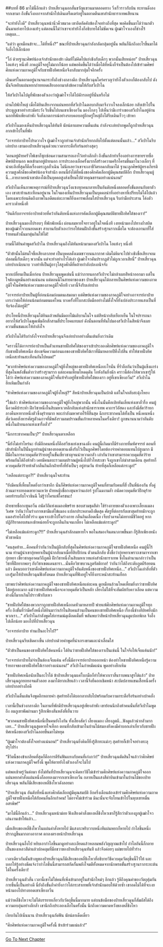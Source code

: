 ##บทที่ 86 มาไม้นี้อีกแล้ว
ป๋ายเสี่ยวฉุนอกสั่นขวัญแขวนมาตลอดทาง วิ่งเร็วราวกับบิน ทะยานดิ่งลงจากเขามา ถึงขั้นวิ่งออกจากสำนักไปเดินเตร็ดเตร่อยู่ในตลาดตีนเขาสำนักธาราเทพเสียนาน

“จะทำยังไงดี” ป๋ายเสี่ยวฉุนหน้านิ่วคิ้วขมวด เขาอึดอัดคับข้องใจอย่างถึงที่สุด พอคิดขึ้นมาได้ว่านกตัวนั้นมาแย่งยาไปเองแท้ๆ แต่ตอนนี้ไม่ว่าเขาจะทำยังไงก็อธิบายได้ไม่ชัดเจน ผู้เฒ่าโจวเองก็ช่างไร้เหตุผล...

“แต่ว่า ดูเหมือนข้าจะ...ได้ที่หนึ่ง?” ขณะที่ป๋ายเสี่ยวฉุนกำลังกลัดกลุ้มอยู่นั้น พลันก็นึกถึงอะไรขึ้นมาได้จึงอึ้งไปเล็กน้อย

“โถ่ ด้วยฐานะศิษย์น้องเจ้าสำนักของข้า เดิมทีไม่คิดไปแย่งชิงกับเด็กๆ พวกนั้นเสียหน่อย” ป๋ายเสี่ยวฉุนไอแห้งๆ หนึ่งที ภาคภูมิใจอยู่ไม่มากก็น้อย แต่พอคิดขึ้นได้ว่าเมื่อได้ที่หนึ่งก็จำเป็นต้องไปเข้าร่วมศิษย์ศึกแห่งความภาคภูมิใจกับชายฝั่งทิศเหนือจึงกลับมากลุ้มใจอีกครั้ง

เดินเตร่ในตลาดอยู่นานจนกระทั่งถึงช่วงกลางดึก ป๋ายเสี่ยวฉุนใคร่ครวญว่ายังไงตัวเองก็ต้องกลับไป ดังนั้นจึงหยิบแผ่นหยกถ่ายทอดเสียงออกมาส่งข้อความให้กับสวีเป่าไฉ

ให้สวีเป่าไฉไปดูที่พักของตัวเองว่าผู้เฒ่าโจวได้ไปดักรออยู่ที่นั่นหรือไม่

ผ่านไปพักใหญ่ เมื่อได้ยินเสียงจากแผ่นหยกที่สวีเป่าไฉตอบกลับมาจึงวางใจลงเล็กน้อย กลับเข้าไปในประตูภูเขาอย่างระมัดระวัง รีบขึ้นไปบนเขาเซียงอวิ๋น มองไกลๆ ไปเห็นว่ามีเงาร่างของสวีเป่าไฉอยู่ด้านนอกที่พักเพียงลำพัง จึงสังเกตการณ์อย่างรอบคอบอยู่อีกครู่ใหญ่ถึงได้รีบเดินเร็วๆ เข้าหา

สวีเป่าไฉมองเห็นป๋ายเสี่ยวฉุนได้ทันที นัยน์ตาเผยความตื่นเต้น กำลังจะเอ่ยปากพูดก็ถูกป๋ายเสี่ยวฉุนลากเข้าไปในที่พัก

“อาจารย์อาป๋ายโปรดวางใจ ผู้เฒ่าโจวถูกท่านเจ้าสำนักเรียกกลับไปตั้งแต่ตอนนั้นแล้ว...” สวีเป่าไฉรีบเอ่ยปาก เขามองป๋ายเสี่ยวฉุนด้วยแววตากระตือรือร้นอย่างสุดๆ

‘ตอนอยู่ฝ่ายครัวไฟเขาก็ซุกซ่อนความสามารถเอาไว้อย่างลึกล้ำ ถึงขั้นกล้าทำเรื่องอย่างการขายรายชื่อศิษย์ฝ่ายนอก พอเข้ามาอยู่ฝ่ายนอก การประลองเล็กครั้งแรกก็สร้างความครึกโครมขึ้นมาในวงเล็กๆ ที่น่าตะลึงที่สุดก็คือเรื่องตระกูลลั่วเฉิน ไม่นึกเลยว่าเขาจะเอาชีวิตรอดกลับมาได้ ฐานะลูกศิษย์ผู้ทรงเกียรติ ความสูงศักดิ์ของศิษย์น้องเจ้าสำนัก ตอนนี้ยังได้ที่หนึ่งของศึกคัดเลือกผู้มีคุณสมบัติอีก ป๋ายเสี่ยวฉุนผู้นี้...ภายภาคหน้าเขาต้องได้เป็นบุคคลสูงส่งเปี่ยมไปด้วยคุณธรรมอย่างแน่นอน!’

สวีเป่าไฉเห็นภาพเหตุการณ์ที่ป๋ายเสี่ยวฉุนวิ่งแซงทุกคนกลายเป็นอันดับหนึ่งตลอดทั้งขั้นตอนกับตาตัวเอง เขาสะท้านสะเทือนอยู่นาน ในใจมองเห็นป๋ายเสี่ยวฉุนเป็นบุคคลน่าทึ่งอย่างหาที่เปรียบไม่ได้ไปแล้ว โดยเฉพาะย้อนคิดถึงภาพในอดีตแต่ละภาพก็ยิ่งเคารพเลื่อมใสป๋ายเสี่ยวฉุน รีบกำมือประสาน โค้งตัวคารวะต่ำหนึ่งที

“ยินดีกับอาจารย์อาป๋ายด้วยที่คว้าอันดับหนึ่งแห่งการคัดเลือกผู้มีคุณสมบัติชายฝั่งทิศใต้ของเรา!”

ป๋ายเสี่ยวฉุนมองไปรอบๆ ที่พักพักหนึ่ง ผ่อนลมหายใจยาวอยู่ในใจหนึ่งที เงยหน้ามองไปทางถ้ำสถิตของผู้เฒ่าโจวบนยอดเขา สาบานกับตัวเองว่ารอให้ตนฝึกถึงขั้นสร้างฐานรากเมื่อใด จะต้องเอานกที่ใส่ร้ายตนตัวนั้นมาตุ๋นกินให้ได้!

ยามนี้ได้ยินคำพูดสวีเป่าไฉ ป๋ายเสี่ยวฉุนถึงได้หันหน้ามามองสวีเป่าไฉ ไอแห้งๆ หนึ่งที

“ตัวข้านั้นไม่สนใจชื่อเสียงลาภยศ เป็นบุคคลดั่งเมฆขาวบนนภากาศ เดิมไม่คิดจะไปช่วงชิงชื่อเสียงจอมปลอมนี้กับเด็กๆ พวกนั้น แต่จะทำอย่างไรได้เล่า ผู้เฒ่าโจวดันปรากฏตัวไม่ถูกเวลาเสียนี่” ป๋ายเสี่ยวฉุนเอ่ยปากเนิบนาบ วางท่าทีเป็นผู้อาวุโสสูงศักดิ์ที่คล้ายกำลังปลงอนิจจัง

หากเปลี่ยนเป็นเมื่อก่อน ป๋ายเสี่ยวฉุนพูดเช่นนี้ แม้ว่าภายนอกสวีเป่าจะไม่กล้าเผยสีหน้าออกมา แต่ในใจต้องดูหมิ่นอย่างแน่นอน แต่ตอนนี้ในสายตาของเขา ป๋ายเสี่ยวฉุนได้กลายเป็นศิษย์แห่งความของภาคภูมิใจในศิษย์แห่งความของภาคภูมิใจอีกที เวลานี้จึงรีบเอ่ยปาก

“อาจารย์อาป๋ายเป็นผู้ที่อ่อนน้อมถ่อมตนเสมอมา แต่ศิษย์แห่งความของภาคภูมิใจอย่างอาจารย์อาป๋าย เกรงว่าต่อให้อ่อนน้อมถ่อมตนแค่ไหน บางครั้งที่โบกสะบัดมืออย่างไม่ตั้งใจก็ยังเปล่งประกายแสงเป็นที่จับจ้องได้อยู่ดี!”

ประโยคนี้ป๋ายเสี่ยวฉุนได้ยินแล้วพลันมีดอกไม้ผลิบานในใจ แต่สีหน้ากลับเยือกเย็น ในใจปรารถนาอยากให้สวีเป่าไฉพูดเพิ่มอีกสักสามสี่ประโยคแทบแย่ ดังนั้นตอนที่หันไปมองสวีเป่าไฉสีหน้าจึงเผยความชื่นชมและให้กำลังใจ

สวีเป่าไฉได้รับกำลังใจจากป๋ายเสี่ยวฉุนจึงเอ่ยปากอย่างตื่นเต้นยิ่งกว่าเดิม

“คราวนี้ได้อาจารย์อาป๋ายเป็นตัวแทนชายฝั่งทิศใต้ของเราเข้าประลองศึกศิษย์แห่งความของภาคภูมิใจกับชายฝั่งทิศเหนือ ต้องขจัดความอ่อนแอของชายฝั่งทิศใต้เราที่มีมาหลายปีทิ้งไปสิ้น ทำให้ชายฝั่งทิศเหนือสะท้านสะเทือนกันไปหมด!”

“พวกห้าศิษย์แห่งความของภาคภูมิใจผู้ยิ่งใหญ่ของชายฝั่งทิศเหนืออะไรนั่น ที่ร่ำลือกันว่าเป็นผู้แข็งแกร่งที่สุดในพลังขั้นต่ำกว่าสร้างฐานราก แต่ละคนเหี้ยมโหดดุดัน โอหังกันยิ่งนัก คราวนี้ต้องให้พวกเขารู้ให้ได้ว่า ศิษย์แห่งความของภาคภูมิใจที่แท้จริงอยู่ที่ชายฝั่งทิศใต้ของเรา อยู่ที่เขาเซียงอวิ๋น!” สวีเป่าไฉฮึกเหิมเป็นกำลัง

“ห้าศิษย์แห่งความของภาคภูมิใจผู้ยิ่งใหญ่?” สีหน้าป๋ายเสี่ยวฉุนเป็นปกติ แต่ในใจกลับสะดุ้งโหยง

“ใช่แล้ว ห้าศิษย์แห่งความของภาคภูมิใจผู้ยิ่งใหญ่พวกนั้น หนึ่งในนั้นคือเป่ยหันเลี่ยแห่งเขาลั่วรื่อ คนผู้นี้อวดดีบ้าระห่ำ ฝึกวิชาหนึ่งในสิบมหาเวทลึกลับแห่งสำนักธาราเทพ คาถารวิอัสดง และยังมีสัตว์ร้ายกลางคืนหายากหนึ่งตัวซึ่งดุร้ายมาก พละกำลังมหาศาลไร้ที่สิ้นสุด ฉีกกระชากคนได้ทั้งเป็น หนึ่งคนหนึ่งสัตว์เคยสังหารศัตรูตัวฉกาจที่มีพลังรวมลมปราณขั้นเก้าหลายคนในครั้งเดียว! ถูกขนานนามว่าอันดับหนึ่งในฝ่ายนอกแห่งเขารื่อลั่ว!”

“ฉีกกระชากคนเป็นๆ?” ป๋ายเสี่ยวฉุนตาเหลือก

“นี่ยังไม่เท่าไหร่นะ ยังมีอีกคนหนึ่งก็คือสวีซงแห่งเขาฉงติ่ง คนผู้นี้เกิดมาก็มีร่างกายที่มหัศจรรย์ ตอนที่เข้าสำนักในปีนั้นถูกท่านผู้นำของยอดเขาฉงติ่งรับไว้เป็นลูกศิษย์โดยต้องจ่ายค่าตอบแทนไปสูงมาก มีฝีมือในการควบคุมสัตว์ร้ายอยู่ในขั้นเชี่ยวชาญจนน่าหวาดกลัว เล่ากันว่าเขาสามารถควบคุมสัตว์ร้ายพร้อมกันได้ถึงห้าตัว เคยมีคนตบะรวมลมปราณผู้หนึ่งไปยั่วโทสะเขา จึงถูกเขาไล่ฆ่าสามเดือน สุดท้ายก็ควบคุมสัตว์ร้ายห้าตัวกลืนกินอีกฝ่ายทั้งที่ยังเป็นๆ อยู่สามวัน ท้ายที่สุดก็เหลือแต่กระดูก!”

“เหลือแต่กระดูก?!” ป๋ายเสี่ยวฉุนใจสะท้าน

“ยังมีคนที่เหี้ยมโหดยิ่งกว่าเขาอีก นั่นก็ศิษย์แห่งความภาคภูมิใจคนที่สามกับคนที่สี่ เป็นพี่น้องกัน ทั้งคู่ล้วนมาจากยอดเขายวนเหว่ย ฝ่ายหญิงชื่อกงซุนหว่านเอ๋อร์ รูปโฉมงามล้ำ ถนัดควบคุมสัตว์ปีกดุร้าย เคยท้ารบกับโจวซินฉี ไม่รู้ว่าใครแพ้ใครชนะ!

ฝ่ายชายชื่อกงซุนอวิ๋น ถนัดวิถีแห่งแมลงพิษร้าย ชอบสวมชุดสีดำ ใช้ร่างกายของตัวเองเพาะเลี้ยงแมลงวิเศษ ว่ากันว่าในร่างกายเขามีแต่ไข่แมลง แปลกประหลาดถึงขีดสุด ศัตรูที่ต่อกรกับเขาสุดท้ายมักจะถูกแมลงร้ายไต่ไปทั่วร่าง มุดเจาะเข้าไปในร่างกาย กลืนกินเลือดเนื้อ เจ็บปวดจนไม่อยากมีชีวิตอยู่ หากปฏิกิริยาตอบสนองช้าหน่อยก็จะถูกกลืนกินจนเกลี้ยง ไม่เหลือแม้แต่กระดูก!”

“ไม่เหลือแม้แต่กระดูก?!!” ป๋ายเสี่ยวฉุนสำลักลมหายใจ พอในสมองจินตนาภาพขึ้นมา ก็รู้สึกเพียงหนังหัวชาหนึบ

“คนสุดท้าย...คือคนที่ว่ากันว่าเป็นผู้ลึกลับที่สุดในศิษย์แห่งความภาคภูมิใจชายฝั่งทิศเหนือ คนผู้นี้ไร้นาม ท่านผู้นำเขากุ่ยหยาเป็นผู้นำกลับมาเมื่อยี่สิบปีก่อน ตัวตนลึกลับ ตั้งชื่อว่ากุ่ยหยาเพราะเขามาจากเขากุ่ยหยา เชี่ยวชาญอาคมวิถีภูตผี ฝึกวิชาหนึ่งในสิบมหาเวทแห่งสำนักธาราเทพ ซึ่งในตำนานกล่าวว่าเป็นวิชาที่ฝึกยากพอๆ กับวิชาเขตแดนธารา...นั่นคือวิชาขบวนภูตรัตติกาล! ว่ากันว่าได้ถึงระดับภูตผีร้อยตนแล้ว มีคนบอกว่าเขาคือศิษย์แห่งความภาคภูมิใจอันดับหนึ่งของชายฝั่งทิศเหนือ...” สวีเป่าไฉเล่าสิ่งที่ตัวเองรู้มาให้ป๋ายเสี่ยวฉุนฟังทั้งหมด ป๋ายเสี่ยวฉุนที่ฟังอยู่ใจก็ยิ่งกระหน่ำสะท้านเยือก

เขาพบว่าศิษย์แห่งความภาคภูมิใจของชายฝั่งทิศเหนือแต่ละคน ดูเหมือนล้วนโหดเหี้ยมยิ่งกว่าชายฝั่งทิศใต้อยู่เยอะมาก แม้ว่าชายฝั่งทิศเหนือจะควบคุมสัตว์เป็นหลัก เลี่ยงไม่ได้ที่จะสัมผัสกับคาวเลือด แต่ความต่างนี่ก็มากเกินไปราวฟ้ากับเหว

“ชายฝั่งทิศใต้ของพวกเราถูกชายฝั่งทิศเหนือกดหัวมาหลายปี พ่ายแพ้ศึกศิษย์แห่งความภาคภูมิใจทุกครั้ง ถึงขั้นที่ว่ามีครั้งหนึ่งได้ยินมาว่าเก้าในสิบคนล้วนเป็นคนของชายฝั่งทิศเหนือ เรื่องนี้ช่างอัปยศยิ่งนัก พวกเรา...” สวีเป่าไฉกำลังพูดใส่อารมณ์ดุเดือดเต็มที่ พลันพบว่าสีหน้าป๋ายเสี่ยวฉุนดูแปลกพิกล จึงอึ้งไปเล็กน้อย มองไปที่ป๋ายเสี่ยวฉุน

“อาจารย์อาป๋าย ท่านเป็นอะไรไป?”

ป๋ายเสี่ยวฉุนรีบเชิดคางขึ้น เอ่ยปากด้วยคำพูดที่น่าเกรงขามและน่าเลื่อมใส

“ตัวข้าเป็นคนของชายฝั่งทิศใต้คนหนึ่ง ได้ยินว่าชายฝั่งทิศใต้ของเราเป็นเช่นนี้ ในใจจึงให้เจ็บแค้นนัก!”

“อาจารย์อาป๋ายไม่จำเป็นต้องเจ็บแค้น ครั้งนี้มีอาจารย์อาป๋ายออกหน้า ต้องทำใหชายฝั่งทิศเหนือรู้ความร้ายกาจของชายฝั่งทิศใต้เราอย่างแน่นอน!” สวีเป่าไฉกำหมัดแน่น พูดอย่างฮึกเหิม

“ชายฝั่งทิศเหนือนับเป็นอะไรได้ ข้าป๋ายเสี่ยวฉุนแค่โบกมือก็ทำให้พวกเราสิ้นราบพนาสูรได้แล้ว” ป๋ายเสี่ยวฉุนถูกยกยอจนตัวลอย ลงมาได้ยากเสียแล้ว เวลานี้จึงยืดอกเชิดหน้า สะบัดปลายแขนเสื้อหนึ่งครั้ง เอ่ยปากอย่างถือดี

สวีเป่าไฉตื่นเต้นจึงพูดอีกหลายคำ สุดท้ายถึงได้บอกลากลับไปพร้อมกับความกระตือรือร้นอย่างบ้าคลั่ง

เวลานี้เป็นช่วงกลางดึก ในลานที่พักมีป๋ายเสี่ยวฉุนอยู่เพียงลำพัง เขาย้อนนึกถึงห้าคนนั่นที่สวีเป่าไฉพูดถึง ลมภูเขาพัดผ่านมา รู้สึกเพียงสันหลังที่เย็นวาบ

“พวกคนชายฝั่งทิศเหนือนี่เป็นคนยังไงกัน ทั้งเลี้ยงสัตว์ เลี้ยงแมลง เลี้ยงภูตผี...ฟังดูแล้วน่ากลัวมากเลย...” ป๋ายเสี่ยวฉุนสูดหายใจเฮือก ตอนที่กลับเข้ามาในบ้านไม้สมองยังคงมีคำบอกเล่าเกี่ยวกับชายฝั่งทิศเหนือของสวีเป่าไฉลอยขึ้นมาไม่หยุด

“ผู้เฒ่าโจวต้องตั้งใจอย่างแน่นอน!” ป๋ายเสี่ยวฉุนยิ่งคิดก็ยิ่งรู้สึกทะแม่งๆ สุดท้ายก็เข้าใจอย่างทะลุปรุโปร่ง

“ชีวิตนี้ของข้าเกลียดที่สุดก็คือการตีรันฟันแทงกับคนที่เก่งกว่า!” ป๋ายเสี่ยวฉุนตัดสินใจแล้วว่าศึกศิษย์แห่งความภาคภูมิใจครั้งนี้ พูดให้ตายยังไงตัวเองก็จะไม่ไป

แต่พอเช้าตรู่วันต่อมา ยังไม่ทันที่ป๋ายเสี่ยวฉุนจะคิดหาวิธีไม่เข้าร่วมศึกศิษย์แห่งความภาคภูมิใจออก แผ่นหยกคำสั่งแผ่นหนึ่งก็ลอยลงมาจากเขาเซียงอวิ๋น กลายเป็นแสงสีดำบินเข้ามาในบ้านไม้ของป๋ายเสี่ยวฉุน พลันก็มีเสียงของหลี่ชิงโหวดังลอยมา

“ป๋ายเสี่ยวฉุน อันดับที่หนึ่งแห่งศึกคัดเลือกผู้มีคุณสมบัติ อีกครึ่งเดือนต้องเข้าร่วมศึกศิษย์แห่งความภาคภูมิใจชายฝั่งเหนือใต้กับคนอื่นอีกเก้าคน! ไม่อาจไม่เข้าร่วม มิฉะนั้นจะจับโยนเข้าไปในหุบเขาหมื่นอสรพิษ!”

“มาไม้นี้อีกแล้ว...” ป๋ายเสี่ยวฉุนหน้าม่อย ฟังเสียงคำสั่งของหลี่ชิงโหวเขาก็รู้สึกว่าตัวเองถูกผู้เฒ่าโจวเล่นงานเข้าให้แล้ว...

เมื่อเสียงของหลี่ชิงโหวในแผ่นคำสั่งหายไป มีแสงกะพริบวาบหนึ่งทีแผ่นหยกก็หายไป กำไลชิ้นหนึ่งปรากฏขึ้นมากลางอากาศ ตกลงตรงหน้าป๋ายเสี่ยวฉุน

ป๋ายเสี่ยวฉุนอึ้งไป หยิบเอากำไลขึ้นมาดูอย่างละเอียดแล้วหลอมพลังวิญญาณเข้าไป กำไลอันนี้ก็กลายเป็นของเหลวสีดำแล้วปกคลุมที่มือขวาของป๋ายเสี่ยวฉุนทันที แล้วจึงค่อยๆ แผ่ขยายไปทั่วร่าง

เวลาเดียวกันนั้นข้างหูของป๋ายเสี่ยวฉุนก็มีเสียงของหลี่ชิงโหวที่อธิบายวิธีควบคุมวัตถุชิ้นนี้ไว้ให้ และบอกให้รู้อย่างชัดแจ้งว่ากำไลชิ้นนี้สามารถสกัดกั้นพลังโจมตีทั้งหมดจากนักพรตขั้นสร้างฐานรากระยะต้นได้ในครั้งเดียว!

ป๋ายเสี่ยวฉุนตัวสั่น เวลานี้เขาไม่ใช่คนที่เพิ่งเข้ามาอยู่ในสำนักใหม่ๆ อีกแล้ว รู้ดีถึงคุณค่าของวัตถุคุ้มกันกายชิ้นนี้เป็นอย่างดี นี่ยังถึงขั้นล้ำค่ายิ่งกว่าโล่กระสาเทพที่เจ้าสำนักมอบให้ด้วยซ้ำ เขาอดไม่ได้ที่จะเงยหน้ามองไปทางยอดเขาเซียงอวิ๋น

แม้ว่าหลี่ชิงโหวจะไม่ได้บรรยายเกี่ยวกับวัตถุชิ้นนี้มากมาย แต่บนข้อมือของป๋ายเสี่ยวฉุนก็สัมผัสได้ถึงความอบอุ่นอย่างลึกล้ำ เขานึกถึงประลองเล็กในครั้งนั้น นึกถึงความคาดหวังของหลี่ชิงโหว

เงียบงันไปเนิ่นนาน ป๋ายเสี่ยวฉุนกัดฟัน นัยน์ตาเด็ดเดี่ยว

“ศึกศิษย์แห่งความภาคภูมิใจครั้งนี้ ข้าเข้าร่วมแน่แล้ว!”

---------


[Go To Next Chapter]( ./87.md)
